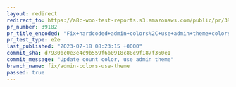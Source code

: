 ```yaml
---
layout: redirect
redirect_to: https://a8c-woo-test-reports.s3.amazonaws.com/public/pr/39182/e2e/index.html
pr_number: 39182
pr_title_encoded: "Fix+hardcoded+admin+colors%2C+use+admin+theme+colors"
pr_test_type: e2e
last_published: "2023-07-18 08:23:15 +0000"
commit_sha: d7930bc0e3e4c9b559f6b0918c88c9f187f360e1
commit_message: "Update count color, use admin theme"
branch_name: fix/admin-colors-use-theme
passed: true
---
```

